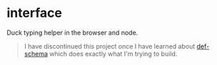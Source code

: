 # interface

Duck typing helper in the browser and node.

> I have discontinued this project once I have learned about [def-schema](https://github.com/js-fullstack/def-schema) which does exactly what I'm trying to build.
